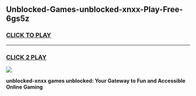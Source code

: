 
## Unblocked-Games-unblocked-xnxx-Play-Free-6gs5z
<h3>
<a href="https://premium76.site?title=unblocked-xnxx&ref=20M">CLICK TO PLAY</a></h3>
<hr>

<h3>
<a href="https://premium76.site?title=unblocked-xnxx&ref=20M">CLICK 2 PLAY</a>
  
</h3>

<a href="https://premium76.site?title=unblocked-xnxx&ref=19M"><img src="https://clearcache.store/games.png"></a>


**unblocked-xnxx games unblocked: Your Gateway to Fun and Accessible Online Gaming**
